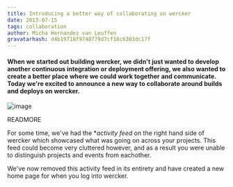 ```yaml
---
title: Introducing a better way of collaborating on wercker
date: 2013-07-15
tags: collaboration
author: Micha Hernandez van Leuffen
gravatarhash: d4b19718f9748779d7cf18c6303dc17f
---
```


<h4 class="subheader">
When we started out building wercker, we didn't just wanted to develop another continuous integration or deployment offering, we also wanted to create a better place where we could work together and communicate. Today we're excited to announce a new way to collaborate around builds and deploys on wercker.
</h4>

![image]()

READMORE

For some time, we've had the **activity feed* on the right hand side of wercker which showcased what was going on across your projects. This feed could become very cluttered however, and as a result you were unable to distinguish projects and events from eachother.

We've now removed this activity feed in its entirety and have created a new home page for when you log into wercker.

